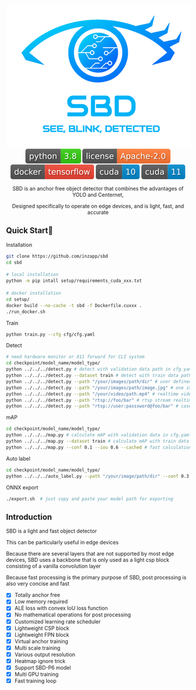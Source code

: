 <div align="center">
  <img src="/md/logo.png" width="503px"><br>
  
  <img src="/md/badge_python.svg"/>
  <img src="/md/badge_license.svg"/>
  <img src="/md/badge_docker.svg"/>
  <img src="/md/badge_cuda10.svg"/>
  <img src="/md/badge_cuda11.svg"/>
  
  SBD is an anchor free object detector that combines the advantages of YOLO and Centernet,
  
  Designed specifically to operate on edge devices, and is light, fast, and accurate
  
</div>

## Quick Start🚀
Installation
```bash
git clone https://github.com/inzapp/sbd
cd sbd

# local installation
python -m pip intall setup/requirements_cuda_xxx.txt

# docker installation
cd setup/
docker build --no-cache -t sbd -f Dockerfile.cuxxx .
./run_docker.sh
```

Train
```bash
python train.py --cfg cfg/cfg.yaml
```

Detect
```bash
# need hardware monitor or X11 forward for CLI system
cd checkpoint/model_name/model_type/
python ../../../detect.py # detect with validation data path in cfg.yaml
python ../../../detect.py --dataset train # detect with train data path in cfg.yaml
python ../../../detect.py --path "/your/images/path/dir" # user defined image path dir
python ../../../detect.py --path "/your/images/path/image.jpg" # one image detection
python ../../../detect.py --path "/your/video/path.mp4" # realtime video detection
python ../../../detect.py --path "rtsp://foo/bar" # rtsp stream realtime detection
python ../../../detect.py --path "rtsp://user:passsword@foo/bar" # case need authentication
```

mAP
```bash
cd checkpoint/model_name/model_type/
python ../../../map.py # calculate mAP with validation data in cfg.yaml
python ../../../map.py --dataset train # calculate mAP with train data in cfg.yaml
python ../../../map.py --conf 0.1 --iou 0.6 --cached # fast calculation using cached csv file for --conf, --iou. must run map.py at least once
```

Auto label
```bash
cd checkpoint/model_name/model_type/
python ../../../auto_label.py --path "/your/image/path/dir" --conf 0.3 # save label with predicted result
```

ONNX export
```bash
./export.sh  # just copy and paste your model path for exporting
```

## Introduction
SBD is a light and fast object detector

This can be particularly useful in edge devices

Because there are several layers that are not supported by most edge devices, SBD uses a backbone that is only used as a light csp block consisting of a vanilla convolution layer

Because fast processing is the primary purpose of SBD, post processing is also very concise and fast

- [x] Totally anchor free
- [x] Low memory required
- [x] ALE loss with convex IoU loss function
- [x] No mathematical operations for post processing
- [x] Customized learning rate scheduler
- [x] Lightweight CSP block
- [x] Lightweight FPN block
- [x] Virtual anchor training
- [x] Multi scale training
- [x] Various output resolution
- [x] Heatmap ignore trick
- [x] Support SBD-P6 model
- [x] Multi GPU training
- [x] Fast training loop

